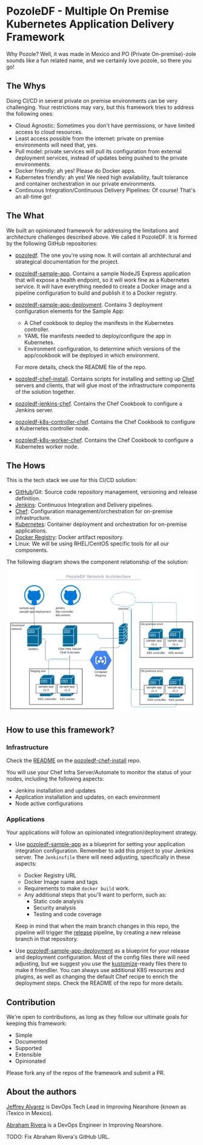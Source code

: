 # PozoleDF - Multiple On Premise Kubernetes Application Delivery Framework

Why Pozole? Well, it was made in Mexico and PO (Private On-premise)-zole sounds like a fun related name,
and we certainly love pozole, so there you go!

## The Whys

Doing CI/CD in several private on premise environments can be very challenging.
Your restrictions may vary, but this framework tries to address the following ones:

- Cloud Agnostic: Sometimes you don't have permissions, or have limited access to cloud resources.
- Least access possible from the internet: private on premise environments will need that, yes.
- Pull model: private services will pull its configuration from external deployment
  services, instead of updates being pushed to the private environments.
- Docker friendly: ah yes! Please do Docker apps.
- Kubernetes friendly: ah yes! We need high availability, fault tolerance and container orchestration
  in our private environments.
- Continuous Integration/Continuous Delivery Pipelines: Of course! That's an all-time go!

## The What

We built an opinionated framework for addressing the limitations and architecture challenges
described above. We called it PozoleDF. It is formed by the following GitHub repositories:

- [pozoledf](https://github.com/kuritsu/pozoledf). The one you're using now. It will contain all
  architectural and strategical documentation for the project.
- [pozoledf-sample-app](https://github.com/kuritsu/pozoledf-sample-app). Contains a sample NodeJS
  Express application that will expose a health endpoint, so it will work fine as a Kubernetes
  service. It will have everything needed to create a Docker image and a pipeline configuration to
  build and publish it to a Docker registry.
- [pozoledf-sample-app-deployment](https://github.com/kuritsu/pozoledf-sample-app-deployment). Contains
  3 deployment configuration elements for the Sample App:
  - A Chef cookbook to deploy the manifests in the Kubernetes controller.
  - YAML file manifests needed to deploy/configure the app in Kubernetes.
  - Environment configuration, to determine which versions of the app/cookbook will be deployed
    in which environment.

  For more details, check the README file of the repo.
- [pozoledf-chef-install](https://github.com/kuritsu/pozoledf-chef-install). Contains scripts
  for installing and setting up [Chef](https://chef.io) servers and clients, that will glue
  most of the infrastructure components of the solution together.
- [pozoledf-jenkins-chef](https://github.com/kuritsu/pozoledf-jenkins-chef). Contains
  the Chef Cookbook to configure a Jenkins server.
- [pozoledf-k8s-controller-chef](https://github.com/kuritsu/pozoledf-k8s-controller-chef). Contains
  the Chef Cookbook to configure a Kubernetes controller node.
- [pozoledf-k8s-worker-chef](https://github.com/kuritsu/pozoledf-k8s-worker-chef). Contains
  the Chef Cookbook to configure a Kubernetes worker node.

## The Hows

This is the tech stack we use for this CI/CD solution:

- [GitHub](https://github.com)/Git: Source code repository management, versioning and release definition.
- [Jenkins](https://www.jenkins.io): Continuous Integration and Delivery pipelines.
- [Chef](https://chef.io): Configuration management/orchestration for on-premise infrastructure.
- [Kubernetes](https://kubernetes.io): Container deployment and orchestration for on-premise applications.
- [Docker Registry](https://docs.docker.com/registry/): Docker artifact repository.
- Linux: We will be using RHEL/CentOS specific tools for all our components.

The following diagram shows the component relationship of the solution:

![Network Architecture](network-architecture.png?raw=true "Network Architecture")

## How to use this framework?

### Infrastructure

Check the [README](https://github.com/kuritsu/pozoledf-chef-install/blob/main/README.md) on the
[pozoledf-chef-install](https://github.com/kuritsu/pozoledf-chef-install) repo.

You will use your Chef Infra Server/Automate to monitor the status of your nodes,
including the following aspects:
- Jenkins installation and updates
- Application installation and updates, on each environment
- Node active configurations

### Applications

Your applications will follow an opinionated integration/deployment strategy.

- Use [pozoledf-sample-app](https://github.com/kuritsu/pozoledf-sample-app) as a blueprint for setting
  your application integration configuration. Remember to add this project to your Jenkins server.
  The `Jenkinsfile` there will need adjusting, specifically in these aspects:
  - Docker Registry URL
  - Docker Image name and tags
  - Requirements to make `docker build` work.
  - Any additional steps that you'll want to perform, such as:
    - Static code analysis
    - Security analysis
    - Testing and code coverage

  Keep in mind that when the main branch changes in this repo, the pipeline will trigger the
  [release](https://github.com/kuritsu/pozoledf-sample-app-deployment) pipeline,
  by creating a new release branch in that repository.
- Use [pozoledf-sample-app-deployment](https://github.com/kuritsu/pozoledf-sample-app-deployment)
  as a blueprint for your release and deployment configuration. Most of the config files there will
  need adjusting, but we suggest you use the [kustomize](https://kustomize.io)-ready files there
  to make it friendlier. You can always use additional K8S resources and plugins, as well
  as changing the default Chef recipe to enrich the deployment steps. Check the README of the repo
  for more details.

## Contribution

We're open to contributions, as long as they follow our ultimate goals for keeping this framework:
- Simple
- Documented
- Supported
- Extensible
- Opinionated

Please fork any of the repos of the framework and submit a PR.

## About the authors

[Jeffrey Alvarez](https://github.com/kuritsu) is DevOps Tech Lead in Improving Nearshore (known as iTexico in Mexico).

[Abraham Rivera](https://github.com/arivera0000) is a DevOps Engineer in Improving Nearshore.

TODO: Fix Abraham Rivera's GitHub URL.
